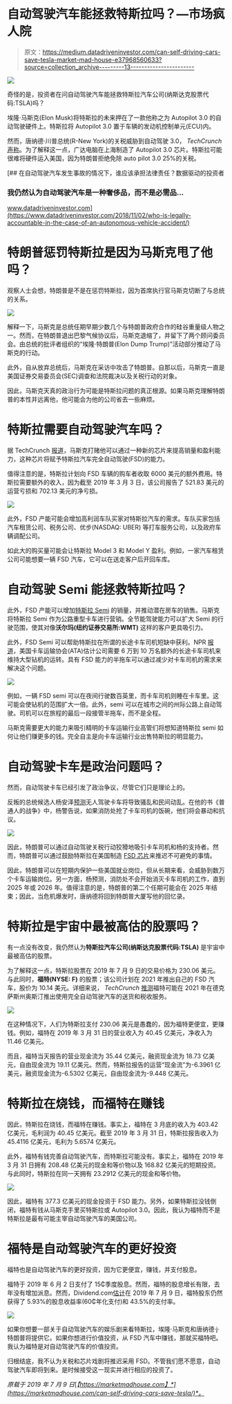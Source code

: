 # 自动驾驶汽车能拯救特斯拉吗？—市场疯人院

> 原文：<https://medium.datadriveninvestor.com/can-self-driving-cars-save-tesla-market-mad-house-e37968560633?source=collection_archive---------13----------------------->

[![](img/8e6f4fd8ec0dfa41567d6868c3aba7ec.png)](http://www.track.datadriveninvestor.com/1B9E)

奇怪的是，投资者在问自动驾驶汽车能拯救特斯拉汽车公司(纳斯达克股票代码:TSLA)吗？

埃隆·马斯克(Elon Musk)将特斯拉的未来押在了一款他称之为 Autopilot 3.0 的自动驾驶硬件上。特斯拉将 Autopilot 3.0 置于车辆的发动机控制单元(ECU)内。

然而，唐纳德·川普总统(R-New York)的关税威胁到自动驾驶 3.0， *TechCrunch* [声称](https://techcrunch.com/2019/05/03/trumps-tariffs-could-knock-teslas-autopilot-off-course/)。为了解释这一点，广达电脑在上海制造了 Autopilot 3.0 芯片。特斯拉可能很难将硬件运入美国，因为特朗普拒绝免除 auto pilot 3.0 25%的关税。

[](https://www.datadriveninvestor.com/2018/11/02/who-is-legally-accountable-in-the-case-of-an-autonomous-vehicle-accident/) [## 在自动驾驶汽车发生事故的情况下，谁应该承担法律责任？数据驱动的投资者

### 我仍然认为自动驾驶汽车是一种奢侈品，而不是必需品…

www.datadriveninvestor.com](https://www.datadriveninvestor.com/2018/11/02/who-is-legally-accountable-in-the-case-of-an-autonomous-vehicle-accident/) 

# 特朗普惩罚特斯拉是因为马斯克甩了他吗？

观察人士会想，特朗普是不是在惩罚特斯拉，因为首席执行官马斯克切断了与总统的关系。

![](img/f7cb6249450228f77a4b892962a412c3.png)

解释一下，马斯克是总统任期早期少数几个与特朗普政府合作的硅谷重量级人物之一。然而，在特朗普退出巴黎气候协议后，马斯克退缩了，并留下了两个顾问委员会。由总统的批评者组织的“埃隆·特朗普(Elon Dump Trump)”活动部分推动了马斯克的行动。

此外，自从放弃总统后，马斯克在采访中攻击了特朗普。自那以后，马斯克一直是美国证券交易委员会(SEC)调查和法院裁决以及关税行动的对象。

因此，马斯克天真的政治行为可能是特斯拉问题的真正根源。如果马斯克理解特朗普的本性并远离他，他可能会为他的公司省去一些麻烦。

# 特斯拉需要自动驾驶汽车吗？

据 TechCrunch [报道](https://techcrunch.com/2019/06/13/why-tesla-and-uber-wont-escape-25-tariffs/)，马斯克打赌他可以通过一种新的芯片来提高销量和盈利能力，这种芯片将赋予特斯拉汽车完全自动驾驶(FSD)的能力。

值得注意的是，特斯拉计划向 FSD 车辆的购车者收取 6000 美元的额外费用。特斯拉需要额外的收入，因为截至 2019 年 3 月 3 日，该公司报告了 521.83 美元的运营亏损和 702.13 美元的净亏损。

![](img/3359ea2a956e28846277d99553a8c3b6.png)

此外，FSD 产能可能会增加高利润车队买家对特斯拉汽车的需求。车队买家包括汽车租赁公司、税务公司、优步(NASDAQ: UBER) 等打车服务公司，以及政府车辆调配公司。

如此大的购买量可能会让特斯拉 Model 3 和 Model Y 盈利。例如，一家汽车租赁公司可能想要一辆 FSD 汽车，它可以在送走客户后开回车库。

# 自动驾驶 Semi 能拯救特斯拉吗？

此外，FSD 产能可以增加[特斯拉 Semi](https://www.tesla.com/semi) 的销量，并推动潜在房车的销售。马斯克将特斯拉 Semi 作为公路重型卡车进行营销。全节能驾驶能力可以扩大 Semi 的行驶范围，使其对像**沃尔玛(纽约证券交易所:WMT)** 这样的客户更具吸引力。

此外，FSD Semi 可以帮助特斯拉在所谓的长途卡车司机短缺中获利。NPR [报道](https://www.npr.org/2019/02/11/691673201/facing-a-critical-shortage-of-drivers-the-trucking-industry-is-changing)，美国卡车运输协会(ATA)估计公司需要 6 万到 10 万名额外的长途卡车司机来维持大型钻机的运转。具有 FSD 能力的半拖车可以通过减少对卡车司机的需求来解决这个问题。

![](img/583b69f58b3f7af1181427b29ce95fed.png)

例如，一辆 FSD semi 可以在夜间行驶数百英里，而卡车司机则睡在卡车里。这可能会使钻机的范围扩大一倍。此外，semi 可以在城市之间的州际公路上自动驾驶。司机可以在旅程的最后一段接管半拖车，而不是全程。

马斯克需要更大的能力来吸引精明的卡车运输行业高管们将想知道特斯拉 semi 如何让他们赚更多的钱。完全自主是向卡车运输行业出售特斯拉的明显能力。

# 自动驾驶卡车是政治问题吗？

然而，自动驾驶卡车已经引发了政治争议，尽管它们只是理论上的。

反叛的总统候选人杨安泽[预测](https://www.gobytrucknews.com/could-driverless-trucks-cause-mass-riots/123)无人驾驶卡车将导致骚乱和民间动乱。在他的书《普通人的战争》中，杨警告说，如果消防处抢了卡车司机的饭碗，他们将会暴动和抗议。

![](img/8ce1c3fec70942d7bcdb2e0d999db821.png)

因此，特朗普可以通过自动驾驶关税行动狡猾地吸引卡车司机和杨的支持者。然而，特朗普可以通过鼓励特斯拉在美国制造 [FSD 芯片](https://www.theverge.com/2019/4/22/18511594/tesla-new-self-driving-chip-is-here-and-this-is-your-best-look-yet)来推迟不可避免的事情。

因此，特朗普可以在短期内保护一些美国就业岗位，但从长期来看，会威胁到数万个卡车运输岗位。另一方面，杨预测，消防处不会开始消灭卡车司机的工作，直到 2025 年或 2026 年。值得注意的是，特朗普的第二个任期可能会在 2025 年结束；因此，当危机爆发时，唐纳德将回到特朗普大厦写他的回忆录。

# 特斯拉是宇宙中最被高估的股票吗？

有一点没有改变，我仍然认为**特斯拉汽车公司(纳斯达克股票代码:TSLA)** 是宇宙中最被高估的股票。

为了解释这一点，特斯拉股票在 2019 年 7 月 9 日的交易价格为 230.06 美元。与此同时，**福特(NYSE: F)** 的股票；该公司计划在 2021 年推出自己的 FSD 汽车，股价为 10.14 美元。详细来说， *TechCrunch* [推测](https://techcrunch.com/2019/03/13/ford-is-expanding-its-self-driving-vehicle-program-to-austin/)福特可能在 2021 年在德克萨斯州奥斯汀推出使用完全自动驾驶汽车的送货和税收服务。

![](img/912a86b0a20efe97350ed891d9fcc0d1.png)

在这种情况下，人们为特斯拉支付 230.06 美元是愚蠢的，因为福特更便宜，更赚钱。例如，福特在 2019 年 3 月 31 日的营业收入为 40.45 亿美元，净收入为 11.46 亿美元。

而且，福特当天报告的营业现金流为 35.44 亿美元，融资现金流为 18.73 亿美元，自由现金流为 19.11 亿美元。然而，特斯拉报告的运营“现金流”为-6.3961 亿美元，融资现金流为-6.5302 亿美元，自由现金流为-9.448 亿美元。

# 特斯拉在烧钱，而福特在赚钱

因此，特斯拉在烧钱，而福特在赚钱。事实上，福特在 3 月底的收入为 403.42 亿美元，毛利润为 40.45 亿美元。截至 2019 年 3 月 31 日，特斯拉报告收入为 45.4116 亿美元，毛利为 5.6574 亿美元。

此外，福特有钱完善自动驾驶汽车，而特斯拉可能没有。事实上，福特在 2019 年 3 月 31 日拥有 208.48 亿美元的现金和等价物以及 168.82 亿美元的短期投资。与此同时，特斯拉在同一天拥有 23.2912 亿美元的现金和等价物。

![](img/6d6b29d2ac3102fff349f1fd4e24ccb3.png)

因此，福特有 377.3 亿美元的现金投资于 FSD 能力。另外，如果特斯拉没钱倒闭，福特有钱从马斯克手里买特斯拉或 Autopilot 3.0。因此，我认为福特而不是特斯拉是最有可能主宰自动驾驶汽车的美国公司。

# 福特是自动驾驶汽车的更好投资

福特也是自动驾驶汽车的更好投资，因为它更便宜，赚钱，并支付股息。

福特于 2019 年 6 月 2 日支付了 15₵季度股息。然而，福特的股息增长有限，去年没有增加派息。然而，Dividend.com[估计](https://www.dividend.com/dividend-stocks/consumer-goods/auto-manufacturers-major/f-ford-motor-company/)在 2019 年 7 月 9 日，福特股东仍然获得了 5.93%的股息收益率(60₵年化支付)和 43.5%的支付率。

![](img/b40e63091a82fe08c80934fcef4bf7fb.png)

如果你想要一部关于自动驾驶汽车的娱乐剧来看特斯拉，埃隆·马斯克和唐纳德·j·特朗普将提供它。如果你想进行价值投资，从 FSD 汽车中赚钱，那就买福特吧。我认为福特是对自动驾驶汽车的价值投资。

归根结底，我不认为关税和芯片戏剧将推迟采用 FSD。不管我们愿不愿意，自动驾驶汽车即将到来。是时候接受这一现实并进行相应的投资了。

*原载于 2019 年 7 月 9 日*[*【https://marketmadhouse.com】*](https://marketmadhouse.com/can-self-driving-cars-save-tesla/)*。*
